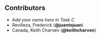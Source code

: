 ## Contributors

- _Add your name here in Task C_
- Revilleza, Frederick (**@juantojuan**)
- Canada, Keith Charven (**@keithcharven**)
